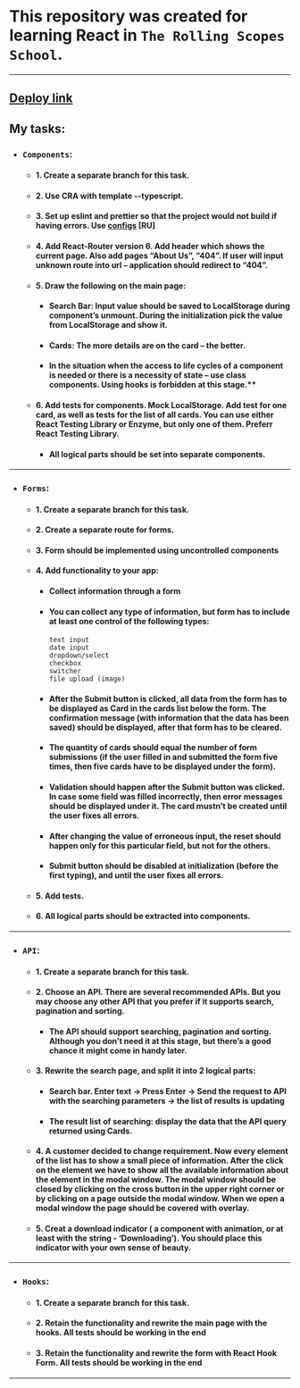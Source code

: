 # This repository was created for learning React in `The Rolling Scopes School`.

---

## [Deploy link](https://justkwer.github.io/learn-react/)

## My tasks:

- ### `Components`:

    - #### 1. Create a separate branch for this task.

    - #### 2. Use CRA with template --typescript.

    - #### 3. Set up eslint and prettier so that the project would not build if having errors. Use [configs](https://github.com/rolling-scopes-school/tasks/blob/master/react/modules/module01/configs.md) [RU]

    - #### 4. Add React-Router version 6. Add header which shows the current page. Also add pages “About Us”, “404”. If user will input unknown route into url – application should redirect to “404”.

    - #### 5. Draw the following on the main page:

      - #### Search Bar: Input value should be saved to LocalStorage during component’s unmount. During the initialization pick the value from LocalStorage and show it.

      - #### Cards: The more details are on the card – the better.

      - #### In the situation when the access to life cycles of a component is needed or there is a necessity of state – use class components. Using hooks is forbidden at this stage.**

    - #### 6. Add tests for components. Mock LocalStorage. Add test for one card, as well as tests for the list of all cards. You can use either React Testing Library or Enzyme, but only one of them. Preferr React Testing Library.

      - #### All logical parts should be set into separate components.
  
---

- ### `Forms`:

    - #### 1. Create a separate branch for this task.

    - #### 2. Create a separate route for forms.

    - #### 3. Form should be implemented using uncontrolled components

    - #### 4. Add functionality to your app:

      - #### Collect information through a form

      - #### You can collect any type of information, but form has to include at least one control of the following types:

            text input
            date input
            dropdown/select
            checkbox
            switcher
            file upload (image)
      - #### After the Submit button is clicked, all data from the form has to be displayed as Card in the cards list below the form. The confirmation message (with information that the data has been saved) should be displayed, after that form has to be cleared.
      - #### The quantity of cards should equal the number of form submissions (if the user filled in and submitted the form five times, then five cards have to be displayed under the form).
      - #### Validation should happen after the **Submit** button was clicked. In case some field was filled incorrectly, then error messages should be displayed under it. The card mustn’t be created until the user fixes all errors.
      - #### After changing the value of erroneous input, the reset should happen only for this particular field, but not for the others.
      - #### Submit button should be disabled at initialization (before the first typing), and until the user fixes all errors.
    - #### 5. Add tests.
    - #### 6. All logical parts should be extracted into components.
---

- ### `API`:

    - #### 1. Create a separate branch for this task.

    - #### 2. Choose an API. There are several recommended APIs. But you may choose any other API that you prefer if it supports search, pagination and sorting.

       - #### The API should support searching, pagination and sorting. Although you don’t need it at this stage, but there’s a good chance it might come in handy later.

    - #### 3. Rewrite the search page, and split it into 2 logical parts:

        - #### Search bar. Enter text -> Press Enter -> Send the request to API with the searching parameters -> the list of results is updating

        - #### The result list of searching: display the data that the API query returned using Cards.

    - #### 4. A customer decided to change requirement. Now every element of the list has to show a small piece of information. After the click on the element we have to show all the available information about the element in the modal window. The modal window should be closed by clicking on the cross button in the upper right corner or by clicking on a page outside the modal window. When we open a modal window the page should be covered with overlay.
    - #### 5. Creat a download indicator ( a component with animation, or at least with the string - ‘Downloading’). You should place this indicator with your own sense of beauty.
     
---

- ### `Hooks`:

    - #### 1. Create a separate branch for this task.

    - #### 2. Retain the functionality and rewrite the main page with the hooks. All tests should be working in the end

    - #### 3. Retain the functionality and rewrite the form with React Hook Form. All tests should be working in the end

---
